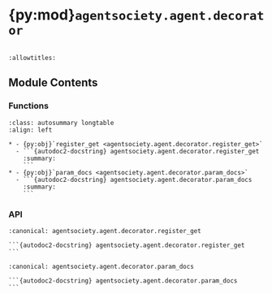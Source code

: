 # {py:mod}`agentsociety.agent.decorator`

```{py:module} agentsociety.agent.decorator
```

```{autodoc2-docstring} agentsociety.agent.decorator
:allowtitles:
```

## Module Contents

### Functions

````{list-table}
:class: autosummary longtable
:align: left

* - {py:obj}`register_get <agentsociety.agent.decorator.register_get>`
  - ```{autodoc2-docstring} agentsociety.agent.decorator.register_get
    :summary:
    ```
* - {py:obj}`param_docs <agentsociety.agent.decorator.param_docs>`
  - ```{autodoc2-docstring} agentsociety.agent.decorator.param_docs
    :summary:
    ```
````

### API

````{py:function} register_get(description: str)
:canonical: agentsociety.agent.decorator.register_get

```{autodoc2-docstring} agentsociety.agent.decorator.register_get
```
````

````{py:function} param_docs(**param_descriptions: str)
:canonical: agentsociety.agent.decorator.param_docs

```{autodoc2-docstring} agentsociety.agent.decorator.param_docs
```
````
